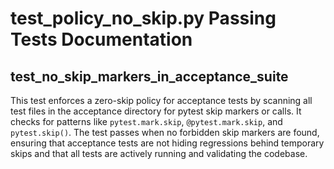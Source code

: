 # test_policy_no_skip.py Passing Tests Documentation

## test_no_skip_markers_in_acceptance_suite

This test enforces a zero-skip policy for acceptance tests by scanning all test files in the acceptance directory for pytest skip markers or calls. It checks for patterns like `pytest.mark.skip`, `@pytest.mark.skip`, and `pytest.skip()`. The test passes when no forbidden skip markers are found, ensuring that acceptance tests are not hiding regressions behind temporary skips and that all tests are actively running and validating the codebase.